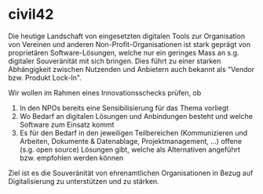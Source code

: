 # civil42

Die heutige Landschaft von eingesetzten digitalen Tools zur Organisation von Vereinen und anderen Non-Profit-Organisationen ist stark geprägt von proprietären Software-Lösungen, welche nur ein geringes Mass an s.g. digitaler Souveränität mit sich bringen. Dies führt zu einer starken Abhängigkeit zwischen Nutzenden und Anbietern auch bekannt als "Vendor bzw. Produkt Lock-In".

Wir wollen im Rahmen eines Innovationsschecks prüfen, ob 
 1. In den NPOs bereits eine Sensibilisierung für das Thema vorliegt
 2. Wo Bedarf an digitalen Lösungen und Anbindungen besteht und welche Software zum Einsatz kommt
 3. Es für den Bedarf in den jeweiligen Teilbereichen (Kommunizieren und Arbeiten, Dokumente & Datenablage, Projektmanagement, ...) offene (s.g. open source) Lösungen gibt, welche als Alternativen angeführt bzw. empfohlen werden können

Ziel ist es die Souveränität von ehrenamtlichen Organisationen in Bezug auf Digitalisierung zu unterstützen und zu stärken.
